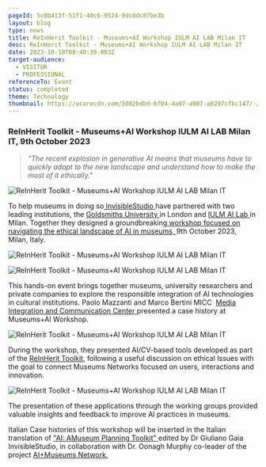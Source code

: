 ```yaml
---
pageId: 5c0b413f-51f1-40c6-9524-9dc0dc87be3b
layout: blog
type: news
title: ReInHerit Toolkit - Museums+AI Workshop IULM AI LAB Milan IT
desc: ReInHerit Toolkit - Museums+AI Workshop IULM AI LAB Milan IT
date: 2023-10-10T08:40:39.083Z
target-audience:
  - VISITOR
  - PROFESSIONAL
referenceTo: Event
status: completed
theme: Technology
thumbnail: https://ucarecdn.com/5082bdbd-6f04-4a97-a087-a8297cfbc147/-/crop/995x910/641,242/-/preview/
---
```

### **ReInHerit Toolkit - Museums+AI Workshop IULM AI LAB Milan IT, 9th October 2023**

> *"The recent explosion in generative AI means that museums have to quickly adapt to the new landscape and understand how to make the most of it ethically."*

![ReInHerit Toolkit - Museums+AI Workshop IULM AI LAB Milan IT](https://ucarecdn.com/78ff8ccc-0975-4998-8299-bfbc039459c6/ "ReInHerit Toolkit - Museums+AI Workshop IULM AI LAB Milan IT")

To help museums in doing so[ InvisibleStudio ](https://www.invisiblestudio.net)have partnered with two leading institutions, the [Goldsmiths University ](https://www.gold.ac.uk)in London and [IULM AI Lab ](https://www.iulm.it/en/ricerca/iulm-ai-lab)in Milan. Together they designed a groundbreaking[ workshop focused on navigating the ethical landscape of AI in museums, ](https://www.invisiblestudio.net/portfolio/museums-ai-workshop?fbclid=IwAR1uI8j9ErwvFB86x1dec3mv3SdAHpS52qxco-8VCCHMbiQ4CUEbi5PTs14)9th October 2023, Milan, Italy.

![ReInHerit Toolkit - Museums+AI Workshop IULM AI LAB Milan IT](https://ucarecdn.com/81e7a1ae-b72b-4096-8452-8d5fb13feb4e/ "ReInHerit Toolkit - Museums+AI Workshop IULM AI LAB Milan IT")

![ReInHerit Toolkit - Museums+AI Workshop IULM AI LAB Milan IT](https://ucarecdn.com/22e40a9a-bbe4-4a4f-b4c6-e6f3ae07a888/ "ReInHerit Toolkit - Museums+AI Workshop IULM AI LAB Milan IT")

This hands-on event brings together museums, university researchers and private companies to explore the responsible integration of AI technologies in cultural institutions. Paolo Mazzanti and Marco Bertini MICC  [Media Integration and Communication Center ](http://www.micc.unifi.it)[ ](http://www.micc.unifi.it)presented a case history at Museums+AI Workshop. 

![ReInHerit Toolkit - Museums+AI Workshop IULM AI LAB Milan IT](https://ucarecdn.com/9babf62e-3633-4052-afce-b2bba647cbda/ "ReInHerit Toolkit - Museums+AI Workshop IULM AI LAB Milan IT")

During the workshop, they presented AI/CV-based tools developed as part of the [ReInHerit Toolkit](https://reinherit-hub.eu/applications), following a useful discussion on ethical Issues with the goal to connect Museums Networks focused on users, interactions and innovation.

![ReInHerit Toolkit - Museums+AI Workshop IULM AI LAB Milan IT](https://ucarecdn.com/6fc91ffb-c26f-43ab-b059-f751a820cc28/ "ReInHerit Toolkit - Museums+AI Workshop IULM AI LAB Milan IT")

The presentation of these applications through the working groups provided valuable insights and feedback to improve AI practices in museums. 

Italian Case histories of this workshop will be inserted in the Italian translation of ["AI: AMuseum Planning Toolkit" ](https://themuseumsai.network/toolkit/)edited by Dr Giuliano Gaia  InvisibleStudio, in collaboration with Dr. Oonagh Murphy co-leader of the project [AI+Museums Network.](https://themuseumsai.network)